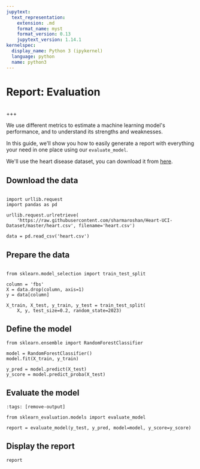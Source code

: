 ```yaml
---
jupytext:
  text_representation:
    extension: .md
    format_name: myst
    format_version: 0.13
    jupytext_version: 1.14.1
kernelspec:
  display_name: Python 3 (ipykernel)
  language: python
  name: python3
---
```


# Report: Evaluation

```{versionadded} 0.11.2
```

+++

We use different metrics to estimate a machine learning model's performance, and to understand its strengths and weaknesses.

In this guide, we'll show you how to easily generate a report with everything your need in one place using our `evaluate_model`.

We'll use the heart disease dataset, you can download it from <a href="https://www.kaggle.com/datasets/redwankarimsony/heart-disease-data" target="_blank">here</a>.

## Download the data
```{code-cell} ipython3

import urllib.request
import pandas as pd

urllib.request.urlretrieve(
    'https://raw.githubusercontent.com/sharmaroshan/Heart-UCI-Dataset/master/heart.csv', filename='heart.csv')

data = pd.read_csv('heart.csv')
```

## Prepare the data

```{code-cell} ipython3

from sklearn.model_selection import train_test_split

column = 'fbs'
X = data.drop(column, axis=1)
y = data[column]

X_train, X_test, y_train, y_test = train_test_split(
    X, y, test_size=0.2, random_state=2023)
```

## Define the model

```{code-cell} ipython3
from sklearn.ensemble import RandomForestClassifier

model = RandomForestClassifier()
model.fit(X_train, y_train)

y_pred = model.predict(X_test)
y_score = model.predict_proba(X_test)
```

## Evaluate the model

```{code-cell} ipython3
:tags: [remove-output]

from sklearn_evaluation.models import evaluate_model

report = evaluate_model(y_test, y_pred, model=model, y_score=y_score)
```

## Display the report

```{code-cell} ipython3
report
```
